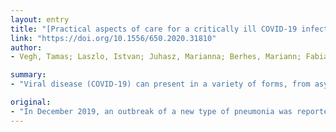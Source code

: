 ```yaml
---
layout: entry
title: "[Practical aspects of care for a critically ill COVID-19 infected patient in need of respiratory support]"
link: "https://doi.org/10.1556/650.2020.31810"
author:
- Vegh, Tamas; Laszlo, Istvan; Juhasz, Marianna; Berhes, Mariann; Fabian, Akos; Koszta, Gyorgy; Molnar, Csilla; Fulesdi, Bela

summary:
- "Viral disease (COVID-19) can present in a variety of forms, from asymptomatic to mildly symptomatic with severe, respiratory failure, requiring intensive care. In December 2019, an outbreak of a new type of pneumonia was reported from the Chinese city of Wuhan. The disease, which initially spread from animal to human, later spread from person to person, causing a pandemic."

original:
- "In December 2019, an outbreak of a new type of pneumonia was reported from the Chinese city of Wuhan, caused by a new coronavirus. The disease, which initially spread from animal to human, later spread from person to person, causing a pandemic. Viral disease (COVID-19) can present in a variety of forms, from asymptomatic to mildly symptomatic with severe, respiratory failure, requiring intensive care. The care of the latter group of patients places a significant burden on health care. The purpose of this summary is to present the practical aspects of caring for patients requiring intensive care and respiratory support / mechanical ventilation. Orv Hetil. 2020; 161 (17): 678-684."
---
```


